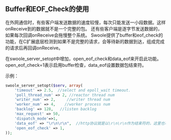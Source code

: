 Buffer和EOF_Check的使用
-----
在外网通信时，有些客户端发送数据的速度较慢，每次只能发送一小段数据。这样onReceive到的数据就不是一个完整的包。
还有些客户端是逐字节发送数据的，如果每次回调onReceive会拖慢整个系统。
Swoole提供了buffer和eof_check的功能，在C扩展底层检测到如果不是完整的请求，会等待新的数据到达，组成完成的请求后再回调onReceive。

在swoole_server_setopt中增加，open_eof_check和data_eof来开启此功能。open_eof_check=1表示启用buffer检查，data_eof设置数据包结束符。

示例：
```php
swoole_server_setopt($serv, array(
    'timeout' => 2.5,  //select and epoll_wait timeout. 
    'poll_thread_num' => 2, //reactor thread num
    'writer_num' => 2,     //writer thread num
    'worker_num' => 4,    //worker process num
    'backlog' => 128,   //listen backlog
    'max_request' => 50,
    'dispatch_mode'=>1, 
    'data_eof' => "\r\n\r\n",  //http协议就是以\r\n\r\n作为结束符的，这里也可以使用二进制内容
    'open_eof_check' => 1,
));
```
